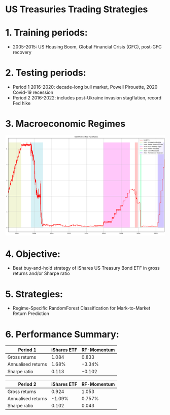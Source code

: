# US Treasuries Trading Strategies

# 1. Training periods:
- 2005-2015: US Housing Boom, Global Financial Crisis (GFC), post-GFC recovery

# 2. Testing periods:
- Period 1 2016-2020: decade-long bull market, Powell Pirouette, 2020 Covid-19 recession
- Period 2 2016-2022: includes post-Ukraine invasion stagflation, record Fed hike

# 3. Macroeconomic Regimes

![alt text](https://github.com/Lzhenghong/Quant-Projects/blob/main/UST/US%20EFFR%20chart.png)

# 4. Objective:
- Beat buy-and-hold strategy of iShares US Treasury Bond ETF in gross returns and/or Sharpe ratio

# 5. Strategies:
- Regime-Specific RandomForest Classification for Mark-to-Market Return Prediction

# 6. Performance Summary:

|Period 1|iShares ETF|RF-Momentum|
|---|---|---|
|Gross returns|1.084|0.833|
|Annualised returns|1.68%|-3.34%|
|Sharpe ratio|0.113|-0.102|

|Period 2|iShares ETF|RF-Momentum|
|---|---|---|
|Gross returns|0.924|1.053|
|Annualised returns|-1.09%|0.757%|
|Sharpe ratio|0.102|0.043|